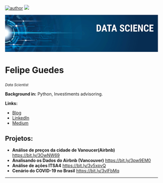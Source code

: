 [![author](https://img.shields.io/badge/author-feguedes-red.svg)](https://www.linkedin.com/in/felipe-guedes-9966b911a/) [![](https://img.shields.io/badge/python-3.7+-blue.svg)](https://www.python.org/downloads/release/python-365/)
<p align="center">
  <img src="banner.png" >
</p>

# Felipe Guedes
<sub>*Data Scientist*</sub>



**Background in:** Python, Investiments advisoring.

**Links:**
* [Blog](https://medium.com/@feguedes.dev)
* [LinkedIn](https://www.linkedin.com/in/felipe-guedes-9966b911a/b)
* [Medium](https://medium.com/@feguedes.dev)


## Projetos:
* **Análise de preços da cidade de Vanoucer(Airbnb)** https://bit.ly/3OwNW69
* **Analisando os Dados do Airbnb (Vancouver)** https://bit.ly/3pw9EM0
* **Análise de ações ITSA4** https://bit.ly/3v5xpvQ
* **Cenário do COVID-19 no Brasil** https://bit.ly/3vIFbMq
---
